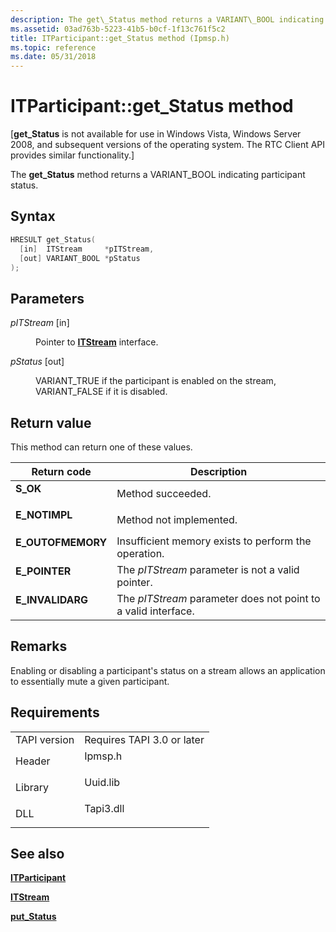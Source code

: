 ```yaml
---
description: The get\_Status method returns a VARIANT\_BOOL indicating participant status.
ms.assetid: 03ad763b-5223-41b5-b0cf-1f13c761f5c2
title: ITParticipant::get_Status method (Ipmsp.h)
ms.topic: reference
ms.date: 05/31/2018
---
```


# ITParticipant::get\_Status method

\[**get\_Status** is not available for use in Windows Vista, Windows Server 2008, and subsequent versions of the operating system. The RTC Client API provides similar functionality.\]

The **get\_Status** method returns a VARIANT\_BOOL indicating participant status.

## Syntax


```C++
HRESULT get_Status(
  [in]  ITStream     *pITStream,
  [out] VARIANT_BOOL *pStatus
);
```



## Parameters

<dl> <dt>

*pITStream* \[in\]
</dt> <dd>

Pointer to [**ITStream**](/windows/win32/api/tapi3if/nn-tapi3if-itstream) interface.

</dd> <dt>

*pStatus* \[out\]
</dt> <dd>

VARIANT\_TRUE if the participant is enabled on the stream, VARIANT\_FALSE if it is disabled.

</dd> </dl>

## Return value

This method can return one of these values.



| Return code                                                                                   | Description                                                               |
|-----------------------------------------------------------------------------------------------|---------------------------------------------------------------------------|
| <dl> <dt>**S\_OK**</dt> </dl>          | Method succeeded.<br/>                                              |
| <dl> <dt>**E\_NOTIMPL**</dt> </dl>     | Method not implemented.<br/>                                        |
| <dl> <dt>**E\_OUTOFMEMORY**</dt> </dl> | Insufficient memory exists to perform the operation.<br/>           |
| <dl> <dt>**E\_POINTER**</dt> </dl>     | The *pITStream* parameter is not a valid pointer.<br/>              |
| <dl> <dt>**E\_INVALIDARG**</dt> </dl>  | The *pITStream* parameter does not point to a valid interface.<br/> |



 

## Remarks

Enabling or disabling a participant's status on a stream allows an application to essentially mute a given participant.

## Requirements



|                         |                                                                                      |
|-------------------------|--------------------------------------------------------------------------------------|
| TAPI version<br/> | Requires TAPI 3.0 or later<br/>                                                |
| Header<br/>       | <dl> <dt>Ipmsp.h</dt> </dl>   |
| Library<br/>      | <dl> <dt>Uuid.lib</dt> </dl>  |
| DLL<br/>          | <dl> <dt>Tapi3.dll</dt> </dl> |



## See also

<dl> <dt>

[**ITParticipant**](itparticipant.md)
</dt> <dt>

[**ITStream**](/windows/win32/api/tapi3if/nn-tapi3if-itstream)
</dt> <dt>

[**put\_Status**](itparticipant-put-status.md)
</dt> </dl>

 

